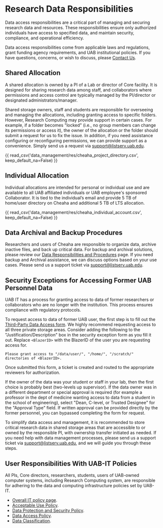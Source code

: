# Research Data Responsibilities

Data access responsibilities are a critical part of managing and securing research data and resources. These responsibilities ensure only authorized individuals have access to specified data, and maintain security, compliance, and operational efficiency.

Data access responsibilities come from applicable laws and regulations, grant funding agency requirements, and UAB institutional policies. If you have questions, concerns, or wish to discuss, please [Contact Us](../help/support.md).

## Shared Allocation

A shared allocation is owned by a PI of a Lab or director of Core facility. It is designed for sharing research data among staff, and collaborators where permissions and access control are typically managed by the PI/director or designated administrators/manager.

Shared storage owners, staff and students are responsible for overseeing and managing the allocations, including granting access to specific folders. However, Research Computing may provide support in certain cases. For example, if a folder becomes "locked" (i.e., no group members can change its permissions or access it), the owner of the allocation or the folder should submit a request for us to fix the issue. In addition, if you need assistance configuring or reconfiguring permissions, we can provide support as a convenience. Simply send us a request via <support@listserv.uab.edu>.

{{ read_csv('data_management/res/cheaha_project_directory.csv', keep_default_na=False) }}

## Individual Allocation

Individual allocations are intended for personal or individual use and are available to all UAB affiliated individuals or UAB employee's sponsored Collaborator. It is tied to the individual’s email and provide 5 TB of home/user directory on Cheaha and additional 5 TB of LTS allocation.

{{ read_csv('data_management/res/cheaha_individual_account.csv', keep_default_na=False) }}

## Data Archival and Backup Procedures

Researchers and users of Cheaha are responsible to organize data, archive inactive files, and back up critical data. For backup and archival solutions, please review our [Data Responsibilities and Procedures](./index.md#data-responsibilities-and-procedures) page. If you need backup and Archival assistance, we can discuss options based on your use cases. Please send us a support ticket via <support@listserv.uab.edu>.

## Security Exceptions for Accessing Former UAB Personnel Data

UAB IT has a process for granting access to data of former researchers or collaborators who are no longer with the institution. This process ensures compliance with regulatory protocols.

To request access to data of former UAB user, the first step is to fill out the [Third-Party Data Access form](https://uabprod.service-now.com/service_portal?id=sc_cat_item&sys_id=bd3721e2374c27c0daa253b543990e5d). We highly recommend requesting access to all three private storage areas. Consider adding the following to the "Justification/Description" box in the security exception form as you fill it out. Replace `<BlazerID>` with the BlazerID of the user you are requesting access for.

`Please grant access to "/data/user/", "/home/", "/scratch/" directories of <BlazerID>.`

Once submitted this form, a ticket is created and routed to the appropriate reviewers for authorization.

If the owner of the data was your student or staff in your lab, then the first choice is probably best (two-levels up supervisor). If the data owner was in a different department or special approval is required (for example a professor in the dept of medicine wanting access to data from a student in the school of engineering), select "Dean, C-level, or Trusted Designee" for the "Approval Type" field. If written approval can be provided directly by the former personnel, you can bypassed completing the form for request.

To simplify data access and management, it is recommended to store critical research data in shared storage areas that are accessible to or owned by the responsible PI, with ownership transfer initiated as needed. If you need help with data management processes, please send us a support ticket via <support@listserv.uab.edu>, and we will guide you through these steps.

## User Responsibilities With UAB-IT Policies

All PIs, Core directors, researchers, students, users of UAB-owned computer systems, including Research Computing system, are responsible for adhering to the data and computing infrastructure policies set by UAB-IT.

- [Overall IT policy page](https://www.uab.edu/it/home/policies).
- [Acceptable Use Policy](https://secure4.compliancebridge.com/uab/portal/getdoc.php?file=300).
- [Data Protection and Security Policy](https://secure4.compliancebridge.com/uab/portal/getdoc.php?file=302).
- [Data Access Policy](https://secure4.compliancebridge.com/uab/portal/getdoc.php?file=301).
- [Data Classification](https://www.uab.edu/it/home/policies/data-classification/classification-overview).
